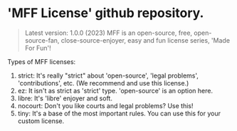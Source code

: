 # 'MFF License' github repository.
> Latest version: 1.0.0 (2023)
MFF is an open-source, free, open-source-fan, close-source-enjoyer, easy and fun license series, 'Made For Fun'!

Types of MFF licenses:
1. strict: It's really "strict" about 'open-source', 'legal problems', 'contributions', etc. (We recommend and use this license.)
2. ez: It isn't as strict as 'strict' type. 'open-source' is an option here.
3. libre: It's 'libre' enjoyer and soft.
4. nocourt: Don't you like courts and legal problems? Use this!
5. tiny: It's a base of the most important rules. You can use this for your custom license.

